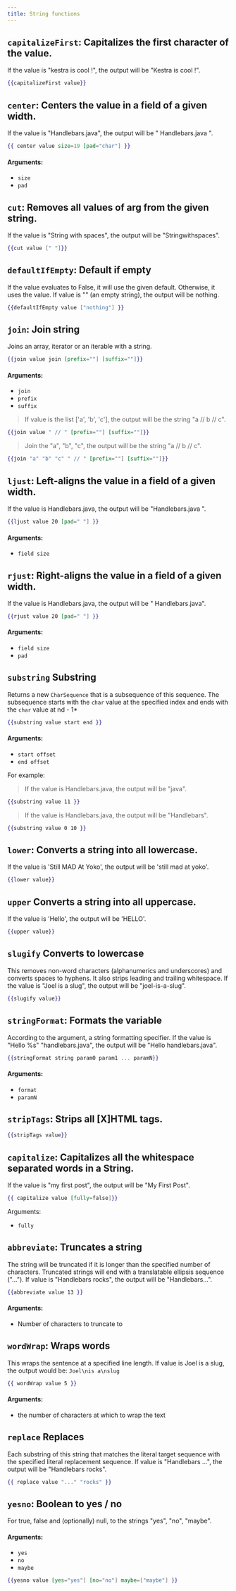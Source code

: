 ```yaml
---
title: String functions
---
```


## `capitalizeFirst`: Capitalizes the first character of the value.

If the value is "kestra is cool !", the output will be "Kestra is cool !".

```handlebars
{{capitalizeFirst value}}
```

## `center`: Centers the value in a field of a given width.

If the value is "Handlebars.java", the output will be "  Handlebars.java  ".

```handlebars
{{ center value size=19 [pad="char"] }}
```

#### Arguments:
- `size`
- `pad`


## `cut`: Removes all values of arg from the given string.

If the value is "String with spaces", the output will be "Stringwithspaces".

```handlebars
{{cut value [" "]}}
```




## `defaultIfEmpty`: Default if empty

If the value evaluates to False, it will use the given default. Otherwise, it uses the
value. If value is "" (an empty string), the output will be nothing.


```handlebars
{{defaultIfEmpty value ["nothing"] }}
```


## `join`: Join string

Joins an array, iterator or an iterable with a string.

```handlebars
{{join value join [prefix=""] [suffix=""]}}
```

#### Arguments:
- `join`
- `prefix`
- `suffix`

> If value is the list ['a', 'b', 'c'], the output will be the string "a // b // c".
```handlebars
{{join value " // " [prefix=""] [suffix=""]}}
```

> Join the "a", "b", "c", the output will be the string "a // b // c".
```handlebars
{{join "a" "b" "c" " // " [prefix=""] [suffix=""]}}
```



## `ljust`: Left-aligns the value in a field of a given width.

If the value is Handlebars.java, the output will be "Handlebars.java     ".


```handlebars
{{ljust value 20 [pad=" "] }}
```

#### Arguments:
- `field size`


## `rjust`: Right-aligns the value in a field of a given width.

If the value is Handlebars.java, the output will be "     Handlebars.java".

```handlebars
{{rjust value 20 [pad=" "] }}
```

#### Arguments:
- `field size`
- `pad`



## `substring` Substring

Returns a new `CharSequence` that is a subsequence of this sequence.
The subsequence starts with the `char` value at the specified index and
ends with the `char` value at nd - 1*

```handlebars
{{substring value start end }}
```

#### Arguments:
- `start offset`
- `end offset`

For example:

> If the value is Handlebars.java, the output will be "java".
```handlebars
{{substring value 11 }}
```

> If the value is Handlebars.java, the output will be "Handlebars".
```handlebars
{{substring value 0 10 }}
```

## `lower`: Converts a string into all lowercase.

If the value is 'Still MAD At Yoko', the output will be 'still mad at yoko'.

```handlebars
{{lower value}}
```


## `upper` Converts a string into all uppercase.

If the value is 'Hello', the output will be 'HELLO'.

```handlebars
{{upper value}}
```


## `slugify` Converts to lowercase

This removes non-word characters (alphanumerics and underscores) and converts spaces to hyphens. It also strips leading and trailing whitespace.
If the value is "Joel is a slug", the output will be "joel-is-a-slug".

```handlebars
{{slugify value}}
```



## `stringFormat`: Formats the variable

According to the argument, a string formatting specifier.
If the value is "Hello %s" "handlebars.java", the output will be "Hello handlebars.java".

```handlebars
{{stringFormat string param0 param1 ... paramN}}
```

#### Arguments:
- `format`
- `paramN`




## `stripTags`: Strips all [X]HTML tags.

```handlebars
{{stripTags value}}
```

## `capitalize`: Capitalizes all the whitespace separated words in a String.

If the value is "my first post", the output will be "My First Post".

```handlebars
{{ capitalize value [fully=false]}}
```

Arguments:
- `fully`



## `abbreviate`: Truncates a string

The string will be truncated if it is longer than the specified number of characters.
Truncated strings will end with a translatable ellipsis sequence ("...").
If value is "Handlebars rocks", the output will be "Handlebars...".


```handlebars
{{abbreviate value 13 }}
```

#### Arguments:
- Number of characters to truncate to



## `wordWrap`: Wraps words

This wraps the sentence at a specified line length. If value is Joel is a slug, the output would be: `Joel\nis a\nslug`


```handlebars
{{ wordWrap value 5 }}
```

#### Arguments:
- the number of characters at which to wrap the text



## `replace` Replaces

Each substring of this string that matches the literal target sequence with the specified literal replacement sequence.
If value is "Handlebars ...", the output will be "Handlebars rocks".

```handlebars
{{ replace value "..." "rocks" }}
```


## `yesno`: Boolean to yes / no

For true, false and (optionally) null, to the strings "yes", "no", "maybe".

#### Arguments:
  - `yes`
  - `no`
  - `maybe`

```handlebars
{{yesno value [yes="yes"] [no="no"] maybe=["maybe"] }}
```
